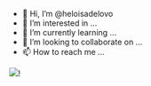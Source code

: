 - 👋 Hi, I’m @heloisadelovo
- 👀 I’m interested in ...
- 🌱 I’m currently learning ...
- 💞️ I’m looking to collaborate on ...
- 📫 How to reach me ...


![](https://media.tenor.com/3qFgYyQVCzIAAAAd/lenakos-dog.gif)!
